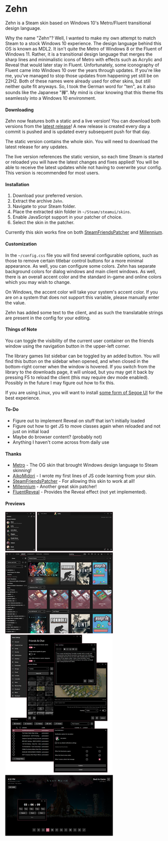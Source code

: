 # Zehn
Zehn is a Steam skin based on Windows 10's Metro/Fluent transitional design language.

Why the name "Zehn"? Well, I wanted to make my own attempt to match Steam to a stock Windows 10 experience. The design language behind this OS is known as MDL2. It isn't quite the Metro of Windows 8 or the Fluent of Windows 11. Rather, it is a transitional design language that merges the sharp lines and minimalistic icons of Metro with effects such as Acrylic and Reveal that would later stay in Fluent. Unfortunately, some iconography of Fluent came into Windows 10 over the years through updates. If you're like me, you've managed to stop those updates from happening yet still be on 22H2. Both of these names were already used for other skins, but still neither quite fit anyways. So, I took the German word for "ten", as it also sounds like the Japanese "禅". My mind is clear knowing that this theme fits seamlessly into a Windows 10 environment.

#### Downloading
Zehn now features both a static and a live version! You can download both versions from the [latest release](https://github.com/yurisuika/Zehn/releases/latest)! A new release is created every day a commit is pushed and is updated every subsequent push for that day.

The static version contains the whole skin. You will need to download the latest release for any updates.

The live version references the static version, so each time Steam is started or reloaded you will have the latest changes and fixes applied! You will be able to receive the latest updates while not having to overwrite your config. This version is recommended for most users.

#### Installation
1. Download your preferred version.
2. Extract the archive `Zehn`.
3. Navigate to your Steam folder.
4. Place the extracted skin folder in `~/Steam/steamui/skins`.
5. Enable JavaScript support in your patcher of choice.
6. Select the skin in the patcher.

Currently this skin works fine on both [SteamFriendsPatcher](https://github.com/PhantomGamers/SFP/releases) and [Millennium](https://github.com/ShadowMonster99/millennium-steam-patcher/releases).

#### Customization
In the `~/config.css` file you will find several configurable options, such as those to remove certain titlebar control buttons for a more minimal appearance. As well, you can configure some colors. Zehn has separate background colors for dialog windows and main client windows. As well, there is an overall accent color and the standard in-game and online colors which you may wish to change.

On Windows, the accent color will take your system's accent color. If you are on a system that does not support this variable, please manually enter the value.

Zehn has added some text to the client, and as such the translatable strings are present in the config for your editing.

#### Things of Note
You can toggle the visibility of the current user container on the friends window using the navigation button in the upper-left corner.

The library games list sidebar can be toggled by an added button. You will find this button on the sidebar when opened, and when closed in the bottom-right corner when the window is hovered. If you switch from the library to the downloads page, it will unload, but you may get it back by pressing F5 to reload the client (this may require dev mode enabled). Possibly in the future I may figure out how to fix this.

If you are using Linux, you will want to install [some form of Segoe UI](https://github.com/abhayghatpande/segoe-fonts) for the best experience.

#### To-Do
- Figure out to implement Reveal on stuff that isn't initially loaded
- Figure out how to get JS to move classes again when reloaded and not just on initial load
- Maybe do browser content? (probably not)
- Anything I haven't come across from daily use

#### Thanks
- [Metro](https://steamcommunity.com/groups/metroskin) - The OG skin that brought Windows design language to Steam skinning!
- [AikoMidori](https://github.com/AikoMidori/SteamSkins) - I wrote my first lines of JS code learning from your skin.
- [SteamFriendsPatcher](https://github.com/PhantomGamers/SFP/releases) - For allowing this skin to work at all!
- [Millennium](https://github.com/ShadowMonster99/millennium-steam-patcher) - Another great skin patcher!
- [FluentReveal](https://github.com/aleversn/FluentReveal) - Provides the Reveal effect (not yet implemented).

#### Previews
![zehn](https://raw.githubusercontent.com/yurisuika/Zehn/master/assets/zehn.png?raw=true)